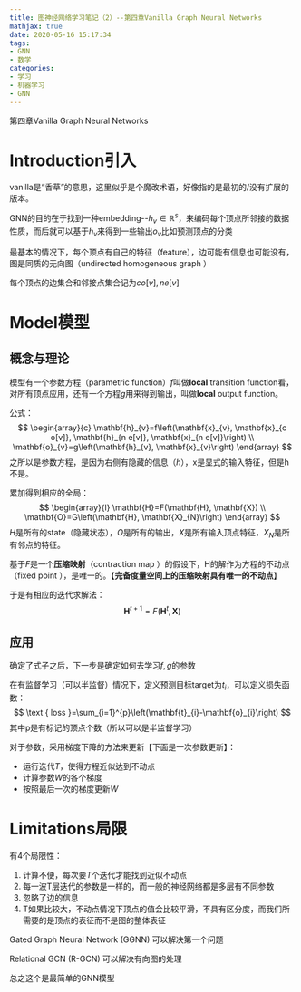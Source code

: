 ```yaml
---
title: 图神经网络学习笔记（2）--第四章Vanilla Graph Neural Networks
mathjax: true
date: 2020-05-16 15:17:34
tags:
- GNN
- 数学
categories:
- 学习
- 机器学习
- GNN
---
```


第四章Vanilla Graph Neural Networks

<!--more-->

# Introduction引入

vanilla是“香草”的意思，这里似乎是个魔改术语，好像指的是最初的/没有扩展的版本。

GNN的目的在于找到一种embedding--$h_v \in \mathbb{R}^s$，来编码每个顶点所邻接的数据性质，而后就可以基于$h_v$来得到一些输出$o_v$比如预测顶点的分类

最基本的情况下，每个顶点有自己的特征（feature），边可能有信息也可能没有，图是同质的无向图（undirected homogeneous graph ）

每个顶点的边集合和邻接点集合记为$co[v],ne[v]$

# Model模型

## 概念与理论

模型有一个参数方程（parametric function）$f$叫做**local** transition function看，对所有顶点应用，还有一个方程$g$用来得到输出，叫做**local** output function。

公式：
$$
\begin{array}{c}
\mathbf{h}_{v}=f\left(\mathbf{x}_{v}, \mathbf{x}_{c o[v]}, \mathbf{h}_{n e[v]}, \mathbf{x}_{n e[v]}\right) \\
\mathbf{o}_{v}=g\left(\mathbf{h}_{v}, \mathbf{x}_{v}\right)
\end{array}
$$
之所以是参数方程，是因为右侧有隐藏的信息（$h$），x是显式的输入特征，但是h不是。

 

累加得到相应的全局：
$$
\begin{array}{l}
\mathbf{H}=F(\mathbf{H}, \mathbf{X}) \\
\mathbf{O}=G\left(\mathbf{H}, \mathbf{X}_{N}\right)
\end{array}
$$
$H$是所有的state（隐藏状态），$O$是所有的输出，$X$是所有输入顶点特征，$X_N$是所有邻点的特征。

基于$F$是一个**压缩映射**（contraction map ）的假设下，H的解作为方程的不动点（fixed point ），是唯一的。【**完备度量空间上的压缩映射具有唯一的不动点**】

于是有相应的迭代求解法：
$$
\mathbf{H}^{t+1}=F\left(\mathbf{H}^{t}, \mathbf{X}\right)
$$

## 应用

确定了式子之后，下一步是确定如何去学习$f,g$的参数

在有监督学习（可以半监督）情况下，定义预测目标target为$t_i$，可以定义损失函数：
$$
\text { loss }=\sum_{i=1}^{p}\left(\mathbf{t}_{i}-\mathbf{o}_{i}\right)
$$
其中p是有标记的顶点个数（所以可以是半监督学习）

对于参数，采用梯度下降的方法来更新【下面是一次参数更新】：

* 运行迭代$T$，使得方程近似达到不动点
* 计算参数$W$的各个梯度
* 按照最后一次的梯度更新$W$



# Limitations局限

有4个局限性：

1. 计算不便，每次要$T$个迭代才能找到近似不动点
2. 每一波T层迭代的参数是一样的，而一般的神经网络都是多层有不同参数
3. 忽略了边的信息
4. T如果比较大，不动点情况下顶点的值会比较平滑，不具有区分度，而我们所需要的是顶点的表征而不是图的整体表征

Gated Graph Neural Network (GGNN)  可以解决第一个问题

Relational GCN (R-GCN)  可以解决有向图的处理

总之这个是最简单的GNN模型
